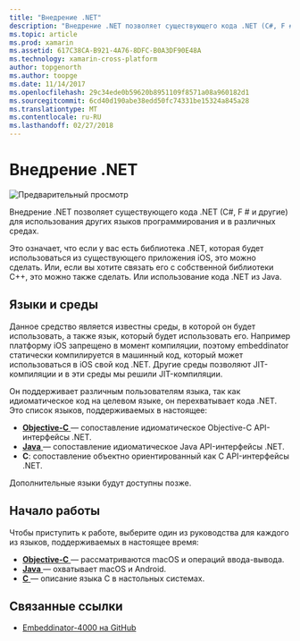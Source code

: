 ```yaml
---
title: "Внедрение .NET"
description: "Внедрение .NET позволяет существующего кода .NET (C#, F # и другие) для использования других языков программирования"
ms.topic: article
ms.prod: xamarin
ms.assetid: 617C38CA-B921-4A76-8DFC-B0A3DF90E48A
ms.technology: xamarin-cross-platform
author: topgenorth
ms.author: toopge
ms.date: 11/14/2017
ms.openlocfilehash: 29c34ede0b59620b8951109f8571a08a960182d1
ms.sourcegitcommit: 6cd40d190abe38edd50fc74331be15324a845a28
ms.translationtype: MT
ms.contentlocale: ru-RU
ms.lasthandoff: 02/27/2018
---
```

# <a name="net-embedding"></a>Внедрение .NET

![Предварительный просмотр](~/media/shared/preview.png)

Внедрение .NET позволяет существующего кода .NET (C#, F # и другие) для использования других языков программирования и в различных средах.

Это означает, что если у вас есть библиотека .NET, которая будет использоваться из существующего приложения iOS, это можно сделать.   Или, если вы хотите связать его с собственной библиотеки C++, это можно также сделать.   Или использование кода .NET из Java.

## <a name="environments-and-languages"></a>Языки и среды

Данное средство является известны среды, в которой он будет использовать, а также язык, который будет использовать его.   Например платформу iOS запрещено в момент компиляции, поэтому embeddinator статически компилируется в машинный код, который может использоваться в iOS свой код .NET.  Другие среды позволяют JIT-компиляции и в эти среды мы решили JIT-компиляции.

Он поддерживает различным пользователям языка, так как идиоматическое код на целевом языке, он перехватывает кода .NET.   Это список языков, поддерживаемых в настоящее:

- [**Objective-C** ](objective-c/index.md) — сопоставление идиоматическое Objective-C API-интерфейсы .NET.
- [**Java** ](android/index.md) — сопоставление идиоматическое Java API-интерфейсы .NET.
- **C**: сопоставление объектно ориентированный как C API-интерфейсы .NET.

Дополнительные языки будут доступны позже.

## <a name="getting-started"></a>Начало работы

Чтобы приступить к работе, выберите один из руководства для каждого из языков, поддерживаемых в настоящее время:

- [**Objective-C** ](get-started/objective-c/index.md) — рассматриваются macOS и операций ввода-вывода.
- [**Java** ](get-started/java/index.md) — охватывает macOS и Android.
- [**C** ](get-started/c.md) — описание языка C в настольных системах.


## <a name="related-links"></a>Связанные ссылки

- [Embeddinator-4000 на GitHub](https://github.com/mono/Embeddinator-4000)
